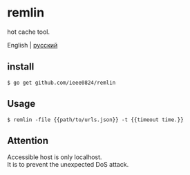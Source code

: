 # remlin
hot cache tool.

English | [русский](README.ru.md)

## install

```
$ go get github.com/ieee0824/remlin
```

## Usage

```
$ remlin -file {{path/to/urls.json}} -t {{timeout time.}}
```

## Attention
Accessible host is only localhost.  
It is to prevent the unexpected DoS attack.
